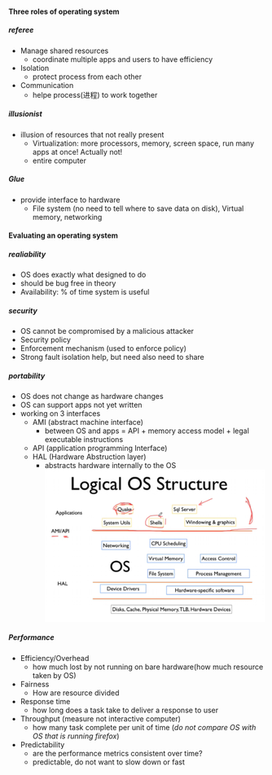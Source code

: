 #### Three roles of operating system
##### referee
* Manage shared resources
    * coordinate multiple apps and users to have efficiency 
* Isolation
    * protect process from each other
* Communication
    * helpe process(进程) to work together

##### illusionist
* illusion of resources that not really present
    * Virtualization: more processors, memory, screen space, run many apps at once! Actually not!
    * entire computer

##### Glue
* provide interface to hardware
    * File system (no need to tell where to save data on disk), Virtual memory, networking 



#### Evaluating an operating system
##### realiability
* OS does exactly what designed to do
* should be bug free in theory
* Availability: % of time system is useful

##### security
* OS cannot be compromised by a malicious attacker
* Security policy
* Enforcement mechanism (used to enforce policy)
* Strong fault isolation help, but need also need to share

##### portability
* OS does not change as hardware changes
* OS can support apps not yet written
* working on 3 interfaces
    * AMI (abstract machine interface)
        * between OS and apps = API + memory access model + legal executable instructions
    * API (application programming Interface)
    * HAL (Hardware Abstruction layer)
        * abstracts hardware internally to the OS 
![layers_in_OS](https://github.com/ShuoZheLi/MarkDownPhotos/blob/master/layers_in_OS.PNG?raw=true "layers_in_OS")

##### Performance
* Efficiency/Overhead
    * how much lost by not running on bare hardware(how much resource taken by OS)
* Fairness
    * How are resource divided
* Response time
    * how long does a task take to deliver a response to user
* Throughput (measure not interactive computer)
    * how many task complete per unit of time
     (_do not compare OS with OS that is running firefox_)
* Predictability
    * are the performance metrics consistent over time?
    * predictable, do not want to slow down or fast



